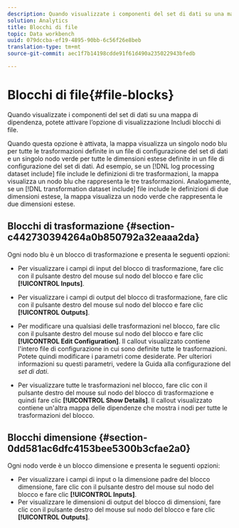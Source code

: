 ```yaml
---
description: Quando visualizzate i componenti del set di dati su una mappa di dipendenza, potete attivare l’opzione di visualizzazione Includi blocchi di file.
solution: Analytics
title: Blocchi di file
topic: Data workbench
uuid: 079dccba-ef19-4895-90bb-6c56f26e8beb
translation-type: tm+mt
source-git-commit: aec1f7b14198cdde91f61d490a235022943bfedb

---
```



# Blocchi di file{#file-blocks}

Quando visualizzate i componenti del set di dati su una mappa di dipendenza, potete attivare l’opzione di visualizzazione Includi blocchi di file.

Quando questa opzione è attivata, la mappa visualizza un singolo nodo blu per tutte le trasformazioni definite in un file di configurazione del set di dati e un singolo nodo verde per tutte le dimensioni estese definite in un file di configurazione del set di dati. Ad esempio, se un [!DNL log processing dataset include] file include le definizioni di tre trasformazioni, la mappa visualizza un nodo blu che rappresenta le tre trasformazioni. Analogamente, se un [!DNL transformation dataset include] file include le definizioni di due dimensioni estese, la mappa visualizza un nodo verde che rappresenta le due dimensioni estese.

## Blocchi di trasformazione {#section-c442730394264a0b850792a32eaaa2da}

Ogni nodo blu è un blocco di trasformazione e presenta le seguenti opzioni:

* Per visualizzare i campi di input del blocco di trasformazione, fare clic con il pulsante destro del mouse sul nodo del blocco e fare clic **[!UICONTROL Inputs]**.
* Per visualizzare i campi di output del blocco di trasformazione, fare clic con il pulsante destro del mouse sul nodo del blocco e fare clic **[!UICONTROL Outputs]**.
* Per modificare una qualsiasi delle trasformazioni nel blocco, fare clic con il pulsante destro del mouse sul nodo del blocco e fare clic **[!UICONTROL Edit Configuration]**. Il callout visualizzato contiene l&#39;intero file di configurazione in cui sono definite tutte le trasformazioni. Potete quindi modificare i parametri come desiderate. Per ulteriori informazioni su questi parametri, vedere la Guida alla configurazione del *set di dati*.

* Per visualizzare tutte le trasformazioni nel blocco, fare clic con il pulsante destro del mouse sul nodo del blocco di trasformazione e quindi fare clic **[!UICONTROL Show Details]**. Il callout visualizzato contiene un&#39;altra mappa delle dipendenze che mostra i nodi per tutte le trasformazioni del blocco.

## Blocchi dimensione {#section-0dd581ac6dfc4153bee5300b3cfae2a0}

Ogni nodo verde è un blocco dimensione e presenta le seguenti opzioni:

* Per visualizzare i campi di input o la dimensione padre del blocco dimensione, fare clic con il pulsante destro del mouse sul nodo del blocco e fare clic **[!UICONTROL Inputs]**.
* Per visualizzare le dimensioni di output del blocco di dimensioni, fare clic con il pulsante destro del mouse sul nodo del blocco e fare clic **[!UICONTROL Outputs]**.

